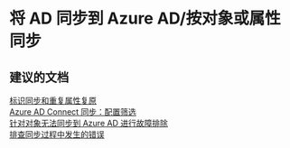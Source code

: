 <properties
    pageTitle="Synchronizing AD to Azure AD/Per object or attribute synchronization"
    description="将 AD 同步到 Azure AD/按对象或属性同步"
    service="microsoft.activedirectory"
    resource="activedirectory"
    authors="cychua"
    displayOrder=""
    selfHelpType="generic"
    supportTopicIds="32565590"
    resourceTags=""
    productPesIds="14785"
    cloudEnvironments="public"
/>


# <a name="synchronizing-ad-to-azure-adper-object-or-attribute-synchronization"></a>将 AD 同步到 Azure AD/按对象或属性同步


## <a name="recommended-documents"></a>**建议的文档**
[标识同步和重复属性复原](https://docs.microsoft.com/azure/active-directory/connect/active-directory-aadconnectsyncservice-duplicate-attribute-resiliency)
<br>
[Azure AD Connect 同步：配置筛选](https://docs.microsoft.com/azure/active-directory/connect/active-directory-aadconnectsync-configure-filtering)
<br>
[针对对象无法同步到 Azure AD 进行故障排除](https://docs.microsoft.com/azure/active-directory/connect/active-directory-aadconnectsync-troubleshoot-object-not-syncing)
<br>
[排查同步过程中发生的错误](https://docs.microsoft.com/azure/active-directory/connect/active-directory-aadconnect-troubleshoot-sync-errors)
<br>

